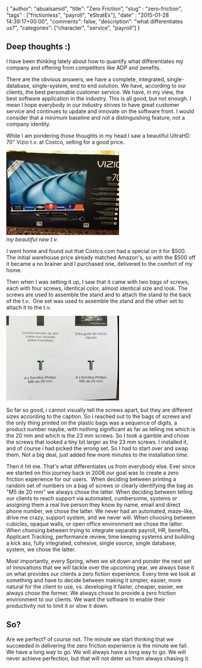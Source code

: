 {
  "author": "abualsamid",
  "title": "Zero Friction",
  "slug" : "zero-friction",
  "tags" : ["frictionless", "payroll", "eStratEx"],
  "date" : "2015-01-28 14:39:17+00:00",
  "comments": false,
  "description": "what differentiates us?",
  "categories": ["character", "service", "payroll"]
}

## Deep thoughts :)

I have been thinking lately about how to quantify what differentiates my company and offering from competitors like ADP and zenefits.

There are the obvious answers, we have a complete, integrated, single-database, single-system, end to end solution. We have, according to our clients, the best personable customer service. We have, in my view, the best software application in the industry. This is all good, but not enough. I mean I hope everybody in our industry strives to have great customer service and continues to update and innovate on the software front. I would consider that a minimum baseline and not a distinguishing feature, not a company identity.

<!--more-->

While I am pondering those thoughts in my head I saw a beautiful UltraHD 70" Vizio t.v. at Costco, selling for a good price.

![my gorgeous t.v.](/images/FullSizeRender-1-300x225.jpg "tv")  
*my beautiful new t.v.*



I went home and found out that Costco.com had a special on it for $500. The initial warehouse price already matched Amazon's, so with the $500 off it became a no brainer and I purchased one, delivered to the comfort of my home.

Then when I was setting it up, I saw that it came with two bags of screws, each with four screws, identical color, almost identical size and look. The screws are used to assemble the stand and to attach the stand to the back of the t.v.  One set was used to assemble the stand and the other set to attach it to the t.v.

![screws](/images/FullSizeRender-300x225.jpg "tv screws")


So far so good, i cannot visually tell the screws apart, but they are different sizes according to the caption. So i reached out to the bags of screws and the only thing printed on the plastic bags was a sequence of digits, a product number maybe, with nothing significant as far as telling me which is the 20 mm and which is the 23 mm screws. So I took a gamble and chose the screws that looked a tiny bit larger as the 23 mm screws. I installed it, and of course i had picked the wrong set. So I had to start over and swap them. Not a big deal, just added few more minutes to the installation time.

Then it hit me. That's what differentiates us from everybody else. Ever since we started on this journey back in 2008 our goal was to create a zero friction experience for our users.  When deciding between printing a random set of numbers on a bag of screws or clearly identifying the bag as "M5 de 20 mm" we always chose the latter. When deciding between telling our clients to reach support via automated, cumbersome, systems or assigning them a real live person they know by name, email and direct phone number, we chose the latter. We never had an automated, maze-like, drive me crazy, support system, and we never will. When choosing between cubicles, opaque walls, or open office environment we chose the latter. When choosing between trying to integrate separate payroll, HR, benefits, Applicant Tracking, performance review, time keeping systems and building a kick ass, fully integrated, cohesive, single source, single database, system, we chose the latter.

Most importantly, every Spring, when we sit down and ponder the next set of innovations that we will tackle over the upcoming year, we always base it on what provides our clients a zero fiction experience. Every time we look at something and have to decide between making it simpler, easier, more natural for the client to use, vs. developing it faster, cheaper, easier, we always chose the former. We always chose to provide a zero friction environment to our clients. We want the software to enable their productivity not to limit it or slow it down.

## So?

Are we perfect? of course not. The minute we start thinking that we succeeded in delivering the zero friction experience is the minute we fail. We have a long way to go. We will always have a long way to go. We will never achieve perfection, but that will not deter us from always chasing it.
